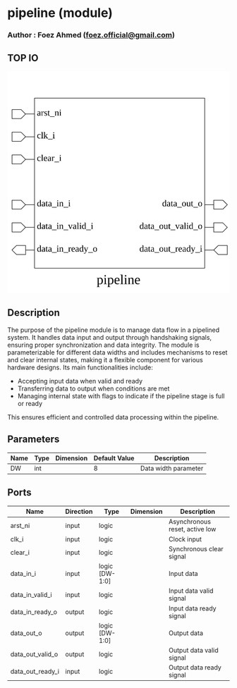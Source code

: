 # pipeline (module)

### Author : Foez Ahmed (foez.official@gmail.com)

## TOP IO
<img src="./pipeline_top.svg">

## Description

The purpose of the pipeline module is to manage data flow in a pipelined system. It handles data
input and output through handshaking signals, ensuring proper synchronization and data integrity.
The module is parameterizable for different data widths and includes mechanisms to reset and clear
internal states, making it a flexible component for various hardware designs. Its main
functionalities include:
- Accepting input data when valid and ready
- Transferring data to output when conditions are met
- Managing internal state with flags to indicate if the pipeline stage is full or ready

This ensures efficient and controlled data processing within the pipeline.

## Parameters
|Name|Type|Dimension|Default Value|Description|
|-|-|-|-|-|
|DW|int||8|Data width parameter|

## Ports
|Name|Direction|Type|Dimension|Description|
|-|-|-|-|-|
|arst_ni|input|logic||Asynchronous reset, active low|
|clk_i|input|logic||Clock input|
|clear_i|input|logic||Synchronous clear signal|
|data_in_i|input|logic [DW-1:0]||Input data|
|data_in_valid_i|input|logic||Input data valid signal|
|data_in_ready_o|output|logic||Input data ready signal|
|data_out_o|output|logic [DW-1:0]||Output data|
|data_out_valid_o|output|logic||Output data valid signal|
|data_out_ready_i|input|logic||Output data ready signal|
